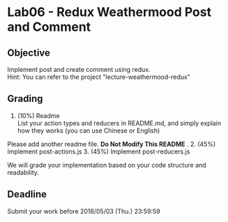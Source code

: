 # Lab06 - Redux Weathermood Post and Comment


## Objective
Implement post and create comment using redux.
<br/>
Hint: You can refer to the project "lecture-weathermood-redux"

## Grading
1. (10%) Readme <br/>
List your action types and reducers in README.md, and simply explain how they works (you can use Chinese or English) <br/>

Please add another readme file. **Do Not Modify This README** .
2. (45%) Implement post-actions.js
3. (45%) Implement post-reducers.js <br/>

We will grade your implementation based on your code structure and readability.

## Deadline
Submit your work before 2018/05/03 (Thu.) 23:59:59
